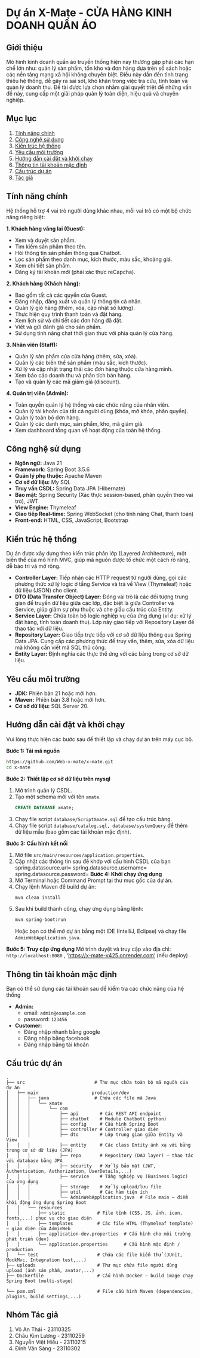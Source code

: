 # **Dự án X-Mate - CỬA HÀNG KINH DOANH QUẦN ÁO**

## **Giới thiệu**
Mô hình kinh doanh quần áo truyền thống hiện nay thường gặp phải các hạn chế lớn như: quản lý sản phẩm, tồn kho và đơn hàng dựa trên sổ sách hoặc các nền tảng mạng xã hội không chuyên biệt. Điều này dẫn đến tình trạng thiếu hệ thống, dễ gây ra sai sót, khó khăn trong việc tra cứu, tính toán và quản lý doanh thu. Đề tài được lựa chọn nhằm giải quyết triệt để những vấn đề này, cung cấp một giải pháp quản lý toàn diện, hiệu quả và chuyên nghiệp. 
## **Mục lục**

1.  [Tính năng chính](#tinh-nang-chinh)
2.  [Công nghệ sử dụng](#cong-nghe-su-dung)
3.  [Kiến trúc hệ thống](#kien-truc-he-thong)
4.  [Yêu cầu môi trường](#yeu-cau-moi-truong)
5.  [Hướng dẫn cài đặt và khởi chạy](#huong-dan-cai-dat-va-khoi-chay)
6.  [Thông tin tài khoản mặc định](#thong-tin-tai-khoan-mac-dinh)
7.  [Cấu trúc dự án](#cau-truc-du-an)
8.  [Tác giả](#tac-gia)

## **Tính năng chính**

Hệ thống hỗ trợ 4 vai trò người dùng khác nhau, mỗi vai trò có một bộ chức năng riêng biệt:

**1. Khách hàng vãng lai (Guest):**
*   Xem và duyệt sản phẩm.
*   Tìm kiếm sản phẩm theo tên.
*   Hỏi thông tin sản phẩm thông qua Chatbot.
*   Lọc sản phẩm theo danh mục, kích thước, màu sắc, khoảng giá.
*   Xem chi tiết sản phẩm.
*   Đăng ký tài khoản mới (phải xác thực reCapcha).

**2. Khách hàng (Khách hàng):**
*   Bao gồm tất cả các quyền của Guest.
*   Đăng nhập, đăng xuất và quản lý thông tin cá nhân.
*   Quản lý giỏ hàng (thêm, xóa, cập nhật số lượng).
*   Thực hiện quy trình thanh toán và đặt hàng.
*   Xem lịch sử và chi tiết các đơn hàng đã đặt.
*   Viết và gửi đánh giá cho sản phẩm.
*   Sử dụng tính năng chat thời gian thực với phía quản lý cửa hàng.

**3. Nhân viên (Staff):**
*   Quản lý sản phẩm của cửa hàng (thêm, sửa, xóa).
*   Quản lý các biến thể sản phẩm (màu sắc, kích thước).
*   Xử lý và cập nhật trạng thái các đơn hàng thuộc cửa hàng mình.
*   Xem báo cáo doanh thu và phân tích bán hàng.
*   Tạo và quản lý các mã giảm giá (discount).


**4. Quản trị viên (Admin):**
*   Toàn quyền quản lý hệ thống và các chức năng của nhân viên.
*   Quản lý tài khoản của tất cả người dùng (khóa, mở khóa, phân quyền).
*   Quản lý toàn bộ đơn hàng.
*   Quản lý các danh mục, sản phẩm, kho, mã giảm giá.
*   Xem dashboard tổng quan về hoạt động của toàn hệ thống.

## **Công nghệ sử dụng**

*   **Ngôn ngữ:** Java 21
*   **Framework:** Spring Boot 3.5.6
*   **Quản lý phụ thuộc:** Apache Maven
*   **Cơ sở dữ liệu:** My SQL
*   **Truy vấn CSDL:** Spring Data JPA (Hibernate)
*   **Bảo mật:** Spring Security (Xác thực session-based, phân quyền theo vai trò), JWT
*   **View Engine:** Thymeleaf
*   **Giao tiếp Real-time:** Spring WebSocket (cho tính năng Chat, thanh toán)
*   **Front-end:** HTML, CSS, JavaScript, Bootstrap

## **Kiến trúc hệ thống**

Dự án được xây dựng theo kiến trúc phân lớp (Layered Architecture), một biến thể của mô hình MVC, giúp mã nguồn được tổ chức một cách rõ ràng, dễ bảo trì và mở rộng.

*   **Controller Layer:** Tiếp nhận các HTTP request từ người dùng, gọi các phương thức xử lý logic ở tầng Service và trả về View (Thymeleaf) hoặc dữ liệu (JSON) cho client.
*   **DTO (Data Transfer Object) Layer:** Đóng vai trò là các đối tượng trung gian để truyền dữ liệu giữa các lớp, đặc biệt là giữa Controller và Service, giúp giảm sự phụ thuộc và che giấu cấu trúc của Entity.
*   **Service Layer:** Chứa toàn bộ logic nghiệp vụ của ứng dụng (ví dụ: xử lý đặt hàng, tính toán doanh thu). Lớp này giao tiếp với Repository Layer để thao tác với dữ liệu.
*   **Repository Layer:** Giao tiếp trực tiếp với cơ sở dữ liệu thông qua Spring Data JPA. Cung cấp các phương thức để truy vấn, thêm, sửa, xóa dữ liệu mà không cần viết mã SQL thủ công.
*   **Entity Layer:** Định nghĩa các thực thể ứng với các bảng trong cơ sở dữ liệu.

## **Yêu cầu môi trường**

*   **JDK:** Phiên bản 21 hoặc mới hơn.
*   **Maven:** Phiên bản 3.8 hoặc mới hơn.
*   **Cơ sở dữ liệu:** SQL Server 20.

## **Hướng dẫn cài đặt và khởi chạy**

Vui lòng thực hiện các bước sau để thiết lập và chạy dự án trên máy cục bộ.

**Bước 1: Tải mã nguồn**
```bash
https://github.com/Web-x-mate/x-mate.git
cd x-mate
```

**Bước 2: Thiết lập cơ sở dữ liệu trên mysql**
1. Mở trình quản lý CSDL.
2. Tạo một schema mới với tên `xmate`.
   ```sql
   CREATE DATABASE xmate;
   ```
3. Chạy file script `database/ScriptXmate.sql` để tạo cấu trúc bảng.
4. Chạy file script `database/catalog.sql, database/systemQuery` để thêm dữ liệu mẫu (bao gồm các tài khoản mặc định).

**Bước 3: Cấu hình kết nối**
1. Mở file `src/main/resources/application.properties`.
2. Cập nhật các thông tin sau để khớp với cấu hình CSDL của bạn
spring.datasource.url=
spring.datasource.username=
spring.datasource.password=
**Bước 4: Khởi chạy ứng dụng**
1. Mở Terminal hoặc Command Prompt tại thư mục gốc của dự án.
2. Chạy lệnh Maven để build dự án:
   ```bash
   mvn clean install
   ```
3. Sau khi build thành công, chạy ứng dụng bằng lệnh:
   ```bash
   mvn spring-boot:run
   ```
   Hoặc bạn có thể mở dự án bằng một IDE (IntelliJ, Eclipse) và chạy file `AdminWebApplication.java`.

**Bước 5: Truy cập ứng dụng**
Mở trình duyệt và truy cập vào địa chỉ: 
`http://localhost:8080` ,
‘https://x-mate-v425.onrender.com’ (nếu deploy)

## **Thông tin tài khoản mặc định**

Bạn có thể sử dụng các tài khoản sau để kiểm tra các chức năng của hệ thống 

*   **Admin:**
    *   email: `admin@example.com`
    *   password: `123456`
*   **Customer:**
    *   Đăng nhập nhanh bằng google
    *   Đăng nhập bằng facebook
    *   Đăng nhập bằng tài khoản

## **Cấu trúc dự án**

```
.
├── src                          # Thư mục chứa toàn bộ mã nguồn của dự án
│   ├── main                    production/dev
│   │   ├── java                 # Chứa các file mã Java
│   │   │   └── xmate
│   │   │       └── com
│   │   │           ├── api        # Các REST API endpoint
│   │   │           ├── chatbot    # Module Chatbot( python)
│   │   │           ├── config     # Cấu hình Spring Boot 
│   │   │           ├── controller # Controller giao diện 
│   │   │           ├── dto        # Lớp trung gian giữa Entity và View
│   │   │           ├── entity     # Các class Entity ánh xạ với bảng trong cơ sở dữ liệu (JPA)
│   │   │           ├── repo       # Repository (DAO layer) – thao tác với database bằng JPA
│   │   │           ├── security   # Xử lý bảo mật (JWT, Authentication, Authorization, UserDetails,...)
│   │   │           ├── service    # Tầng nghiệp vụ (Business logic) của ứng dụng
│   │   │           ├── storage    # Xử lý upload/lưu file 
│   │   │           ├── util       # Các hàm tiện ích 
│   │   │           └── AdminWebApplication.java  # File main – điểm khởi động ứng dụng Spring Boot
│   │   └── resources
│   │       ├── static            # File tĩnh (CSS, JS, ảnh, icon, fonts,...) phục vụ cho giao diện
│   │       ├── templates         # Các file HTML (Thymeleaf template) – giao diện của AdminWeb
│   │       ├── application-dev.properties  # Cấu hình cho môi trường phát triển (dev)
│   │       └── application.properties      # Cấu hình mặc định / production
│   └── test                      # Chứa các file kiểm thử (JUnit, MockMvc, Integration test,...)
├── uploads                       # Thư mục chứa file người dùng upload (ảnh sản phẩm, avatar,...)
├── Dockerfile                    # Cấu hình Docker – build image chạy Spring Boot (multi-stage)

└── pom.xml                       # File cấu hình Maven (dependencies, plugins, build settings,...)

```
## **Nhóm Tác giả**
1.  Võ An Thái - 23110325
2.  Châu Kim Lương - 23110259
3.  Nguyễn Việt Hiếu - 23110215
4.  Đinh Văn Sáng - 23110302



